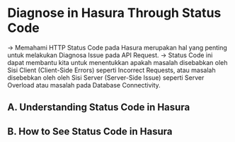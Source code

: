 # Diagnose in Hasura Through Status Code

-> Memahami HTTP Status Code pada Hasura merupakan hal yang penting untuk melakukan Diagnosa Issue pada API Request.
-> Status Code ini dapat membantu kita untuk menentukkan apakah masalah disebabkan oleh Sisi Client (Client-Side Errors) seperti Incorrect Requests,
atau masalah disebebkan oleh oleh Sisi Server (Server-Side Issue) seperti Server Overload atau masalah pada Database Connectivity.

## A. Understanding Status Code in Hasura



## B. How to See Status Code in Hasura
